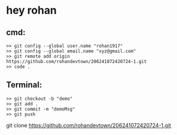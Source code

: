 # hey rohan

## cmd:

    >> git config --global user.name "rohan1917"
    >> git config --global email.name "xyz@gmail.com"
    >> git remote add origin https://github.com/rohandevtown/206241072420724-1.git
    >> code .

## Terminal:

    >> git checkout -b "demo"
    >> git add .
    >> git commit -m "demoMsg"
    >> git push

git clone https://github.com/rohandevtown/206241072420724-1.git
